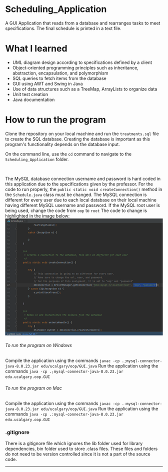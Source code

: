 # Scheduling_Application

A GUI Application that reads from a database and rearranges tasks to meet specifications. The final schedule is printed in a text file.

# What I learned

- UML diagram design according to specifications defined by a client
- Object-oriented programming principles such as inheritance, abstraction, encapsulation, and polymorphism
- SQL queries to fetch items from the database
- GUI using AWT and Swing in Java
- Use of data structures such as a TreeMap, ArrayLists to organize data
- Unit test creation
- Java documentation

# How to run the program

Clone the repository on your local machine and run the `treatments.sql` file to create the SQL database.
Creating the database is important as this program's functionality depends on the database input.

On the command line, use the `cd` command to navigate to the `Scheduling_Application` folder.

<br>

The MySQL database connection username and password is hard coded in this application due to the specifications given by the professor.
For the code to run properly, the `public static void createConnection()` method in the `Schedule.java` class must be changed.
The MySQL connection is different for every user due to each local database on their local machine having different MySQL username and password.
If the MySQL root user is being used, change the code from `oop` to `root`
The code to change is highlighted in the image below:
![Code to change](/resources/Code_to_change.png)

###### To run the program on Windows

Compile the application using the commands `javac -cp .;mysql-connector-java-8.0.23.jar edu/ucalgary/oop/GUI.java`
Run the application using the commands `java -cp .;mysql-connector-java-8.0.23.jar edu.ucalgary.oop.GUI`

###### To run the program on Mac

Compile the application using the commands `javac -cp .:mysql-connector-java-8.0.23.jar edu/ucalgary/oop/GUI.java`
Run the application using the commands `java -cp .:mysql-connector-java-8.0.23.jar edu.ucalgary.oop.GUI`

### .gitignore

There is a gitignore file which ignores the lib folder used for library dependencies, bin folder used to store .class files. These files and folders do not need to be version controlled since it is not a part of the source code.

---

